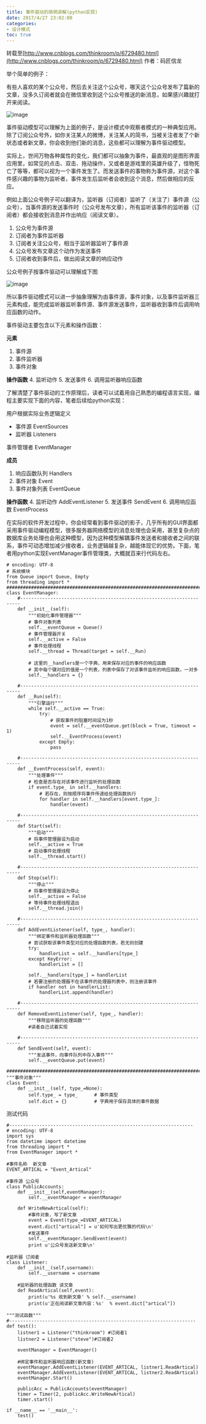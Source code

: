 ```yaml
---
title: 事件驱动的简明讲解(python实现)
date: 2017/4/27 23:02:00
categories:
- 设计模式
toc: true
---
```


转载至[http://www.cnblogs.com/thinkroom/p/6729480.html](http://www.cnblogs.com/thinkroom/p/6729480.html) 作者：码匠信龙

举个简单的例子：

有些人喜欢的某个公众号，然后去关注这个公众号，哪天这个公众号发布了篇新的文章，没多久订阅者就会在微信里收到这个公众号推送的新消息，如果感兴趣就打开来阅读。

![image](http://cdn.thinkingroom.me/%E5%85%AC%E4%BC%97%E5%8F%B7%E4%BE%8B%E5%AD%90.png?_=6729480)

事件驱动模型可以理解为上面的例子，是设计模式中观察者模式的一种典型应用。除了订阅公众号外，如你关注某人的微博，关注某人的简书，当被关注者发了个新状态或者新文章，你会收到他们新的消息，这些都可以理解为事件驱动模型。

实际上，世间万物各种属性的变化，我们都可以抽象为事件，最直观的是图形界面应用里，如常见的点击、双击、拖动操作，又或者是游戏里的英雄升级了，怪物死亡了等等，都可以视为一个事件发生了。而发送事件的事物称为事件源，对这个事件感兴趣的事物为监听者，事件发生后监听者会收到这个消息，然后做相应的反应。

例如上面公众号例子可以翻译为，监听器（订阅者）监听了（关注了）事件源（公众号），当事件源的发送事件时（公众号发布文章），所有监听该事件的监听器（订阅者）都会接收到消息并作出响应（阅读文章）。

1. 公众号为事件源
2. 订阅者为事件监听器
3. 订阅者关注公众号，相当于监听器监听了事件源
4. 公众号发布文章这个动作为发送事件
5. 订阅者收到事件后，做出阅读文章的响应动作

公众号例子按事件驱动可以理解成下图

![image](http://cdn.thinkingroom.me/%E5%85%AC%E4%BC%97%E5%8F%B7%E4%BE%8B%E5%AD%90%E7%BF%BB%E8%AF%91.png?_=6729480!)

所以事件驱动模式可以进一步抽象理解为由事件源，事件对象，以及事件监听器三元素构成，能完成监听器监听事件源、事件源发送事件，监听器收到事件后调用响应函数的动作。

事件驱动主要包含以下元素和操作函数：

**元素**
1. 事件源
2. 事件监听器
3. 事件对象

**操作函数**
4. 监听动作
5. 发送事件
6. 调用监听器响应函数

了解清楚了事件驱动的工作原理后，读者可以试着用自己熟悉的编程语言实现，编程主要实现下面的内容，笔者后续给python实现：

用户根据实际业务逻辑定义
- 事件源 EventSources
- 监听器 Listeners

事件管理者 EventManager

**成员**
1. 响应函数队列 Handlers
2. 事件对象 Event
3. 事件对象列表 EventQueue

**操作函数**
4. 监听动作 AddEventListener
5. 发送事件 SendEvent
6. 调用响应函数 EventProcess

在实际的软件开发过程中，你会经常看到事件驱动的影子，几乎所有的GUI界面都采用事件驱动编程模型，很多服务器网络模型的消息处理也会采用，甚至复杂点的数据库业务处理也会用这种模型，因为这种模型解耦事件发送者和接收者之间的联系，事件可动态增加减少接收者，业务逻辑越复杂，越能体现它的优势。下面，笔者用python实现EventManager事件管理类，大概就百来行代码左右。

```
# encoding: UTF-8
# 系统模块
from Queue import Queue, Empty
from threading import *
########################################################################
class EventManager:
    #----------------------------------------------------------------------
    def __init__(self):
        """初始化事件管理器"""
        # 事件对象列表
        self.__eventQueue = Queue()
        # 事件管理器开关
        self.__active = False
        # 事件处理线程
        self.__thread = Thread(target = self.__Run)

        # 这里的__handlers是一个字典，用来保存对应的事件的响应函数
        # 其中每个键对应的值是一个列表，列表中保存了对该事件监听的响应函数，一对多
        self.__handlers = {}

    #----------------------------------------------------------------------
    def __Run(self):
        """引擎运行"""
        while self.__active == True:
            try:
                # 获取事件的阻塞时间设为1秒
                event = self.__eventQueue.get(block = True, timeout = 1)  
                self.__EventProcess(event)
            except Empty:
                pass

    #----------------------------------------------------------------------
    def __EventProcess(self, event):
        """处理事件"""
        # 检查是否存在对该事件进行监听的处理函数
        if event.type_ in self.__handlers:
            # 若存在，则按顺序将事件传递给处理函数执行
            for handler in self.__handlers[event.type_]:
                handler(event)

    #----------------------------------------------------------------------
    def Start(self):
        """启动"""
        # 将事件管理器设为启动
        self.__active = True
        # 启动事件处理线程
        self.__thread.start()

    #----------------------------------------------------------------------
    def Stop(self):
        """停止"""
        # 将事件管理器设为停止
        self.__active = False
        # 等待事件处理线程退出
        self.__thread.join()

    #----------------------------------------------------------------------
    def AddEventListener(self, type_, handler):
        """绑定事件和监听器处理函数"""
        # 尝试获取该事件类型对应的处理函数列表，若无则创建
        try:
            handlerList = self.__handlers[type_]
        except KeyError:
            handlerList = []
            
        self.__handlers[type_] = handlerList
        # 若要注册的处理器不在该事件的处理器列表中，则注册该事件
        if handler not in handlerList:
            handlerList.append(handler)
            
    #----------------------------------------------------------------------
    def RemoveEventListener(self, type_, handler):
        """移除监听器的处理函数"""
        #读者自己试着实现
        
    #----------------------------------------------------------------------
    def SendEvent(self, event):
        """发送事件，向事件队列中存入事件"""
        self.__eventQueue.put(event)

########################################################################
"""事件对象"""
class Event:
    def __init__(self, type_=None):
        self.type_ = type_      # 事件类型
        self.dict = {}          # 字典用于保存具体的事件数据
```

测试代码
```
#-------------------------------------------------------------------
# encoding: UTF-8
import sys
from datetime import datetime
from threading import *
from EventManager import *

#事件名称  新文章
EVENT_ARTICAL = "Event_Artical"

#事件源 公众号
class PublicAccounts:
    def __init__(self,eventManager):
        self.__eventManager = eventManager

    def WriteNewArtical(self):
        #事件对象，写了新文章
        event = Event(type_=EVENT_ARTICAL)
        event.dict["artical"] = u'如何写出更优雅的代码\n'
        #发送事件
        self.__eventManager.SendEvent(event)
        print u'公众号发送新文章\n'

#监听器 订阅者
class Listener:
    def __init__(self,username):
        self.__username = username

    #监听器的处理函数 读文章
    def ReadArtical(self,event):
        print(u'%s 收到新文章' % self.__username)
        print(u'正在阅读新文章内容：%s'  % event.dict["artical"])

"""测试函数"""
#--------------------------------------------------------------------
def test():
    listner1 = Listener("thinkroom") #订阅者1
    listner2 = Listener("steve")#订阅者2

    eventManager = EventManager()
    
    #绑定事件和监听器响应函数(新文章)
    eventManager.AddEventListener(EVENT_ARTICAL, listner1.ReadArtical)
    eventManager.AddEventListener(EVENT_ARTICAL, listner2.ReadArtical)
    eventManager.Start()

    publicAcc = PublicAccounts(eventManager)
    timer = Timer(2, publicAcc.WriteNewArtical)
    timer.start()
    
if __name__ == '__main__':
    test()
```